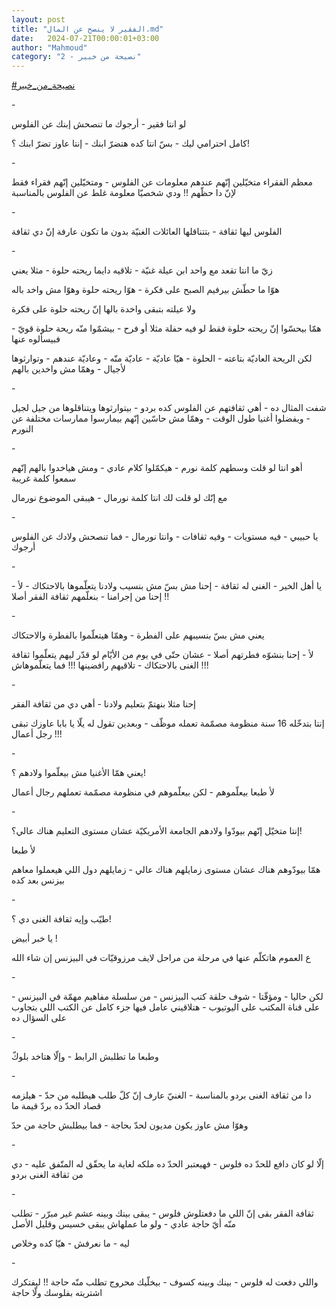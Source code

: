 ```yaml
---
layout: post
title: "الفقير لا ينصح عن المال.md"
date:   2024-07-21T00:00:01+03:00
author: "Mahmoud"
category: "2 - نصيحة من خبير"
---
```

[<u>\#نصيحة_من_خبير</u>](https://www.facebook.com/hashtag/%D9%86%D8%B5%D9%8A%D8%AD%D8%A9_%D9%85%D9%86_%D8%AE%D8%A8%D9%8A%D8%B1?__eep__=6&__cft__%5b0%5d=AZW-f-htoi7uAhtbD4K44PfF1Wfnvd2doc7iod7fxuo5FpQmKfoZxfuHmBhaYKpRT9_zZg0P2mmleSyQzqWN75mV0HpGhxfc65UlhLrIlh6MRLV8_t1oyMfpZdfIeuuGi9BiaoVStSR_rdtcgUrmCNAZYqPPN7IjoqPP7vCvXymnhIw4S4YfbSRjoLn6Z-zNP6CRhjjxmccIQa5hzj_ibBUW&__tn__=*NK-R)

\-

لو انتا فقير - أرجوك ما تنصحش إبنك عن الفلوس

كامل احترامي ليك - بسّ انتا كده هتضرّ ابنك - إنتا عاوز تضرّ
ابنك ؟!

\-

معظم الفقراء متخيّلين إنّهم عندهم معلومات عن الفلوس -
ومتخيّلين إنّهم فقراء فقط لإنّ دا حظّهم !! ودي شخصيّا معلومة غلط عن الفلوس
بالمناسبة

\-

الفلوس ليها ثقافة - بتتناقلها العائلات الغنيّة بدون ما
تكون عارفة إنّ دي ثقافة

\-

زيّ ما انتا تقعد مع واحد ابن عيلة غنيّة - تلاقيه دايما
ريحته حلوة - مثلا يعني

هوّا ما حطّش بيرفيم الصبح على فكرة - هوّا ريحته حلوة وهوّا
مش واخد باله

ولا عيلته بتبقى واخدة بالها إنّ ريحته حلوة على
فكرة

همّا بيحسّوا إنّ ريحته حلوة فقط لو فيه حفلة مثلا أو فرح -
بيشمّوا منّه ريحة حلوة قويّ - فبيسألوه عنها

لكن الريحة العاديّة بتاعته - الحلوة - هيّا عاديّة - عاديّة
منّه - وعاديّة عندهم - وتوارثوها لأجيال - وهمّا مش واخدين بالهم

\-

شفت المثال ده - أهي ثقافتهم عن الفلوس كده بردو -
بيتوارثوها ويتناقلوها من جيل لجيل - ويفضلوا أغنيا طول الوقت - وهمّا مش
حاسّين إنّهم بيمارسوا ممارسات مختلفة عن النورم

\-

أهو انتا لو قلت وسطهم كلمة نورم - هيكمّلوا كلام عادي -
ومش هياخدوا بالهم إنّهم سمعوا كلمة غريبة

مع إنّك لو قلت لك انتا كلمة نورمال - هيبقى الموضوع
نورمال

\-

يا حبيبي - فيه مستويات - وفيه ثقافات - وانتا نورمال -
فما تنصحش ولادك عن الفلوس أرجوك

\-

يا أهل الخير - الغنى له ثقافة - إحنا مش بسّ مش بنسيب
ولادنا يتعلّموها بالاحتكاك - لأ - إحنا من إجرامنا - بنعلّمهم ثقافة الفقر
أصلا !!

\-

يعني مش بسّ بنسيبهم على الفطرة - وهمّا هيتعلّموا بالفطرة
والاحتكاك

لأ - إحنا بنشوّه فطرتهم أصلا - عشان حتّى في يوم من الأيّام
لو قدّر ليهم يتعلّموا ثقافة الغنى بالاحتكاك - تلاقيهم رافضينها !!! فما
يتعلّموهاش !!!

\-

إحنا مثلا بنهتمّ بتعليم ولادنا - أهي دي من ثقافة
الفقر

إنتا بتدخّله 16 سنة منظومة مصمّمة تعمله موظّف - وبعدين تقول
له يلّا يا بابا عاوزك تبقى رجل أعمال !!!

\-

يعني همّا الأغنيا مش بيعلّموا ولادهم ؟!

لأ طبعا بيعلّموهم - لكن بيعلّموهم في منظومة مصمّمة تعملهم
رجال أعمال

\-

إنتا متخيّل إنّهم بيودّوا ولادهم الجامعة الأمريكيّة عشان
مستوى التعليم هناك عالي؟!

لأ طبعا

همّا بيودّوهم هناك عشان مستوى زمايلهم هناك عالي - زمايلهم
دول اللي هيعملوا معاهم بيزنس بعد كده

\-

طيّب وإيه ثقافة الغنى دي ؟!

يا خبر أبيض !

ع العموم هاتكلّم عنها في مرحلة من مراحل لايف مرزوقيّات في
البيزنس إن شاء الله

\-

لكن حاليا - ومؤقّتا - شوف حلقة كتب البيزنس - من سلسلة
مفاهيم مهمّة في البيزنس - على قناة المكتب على اليوتيوب - هتلاقيني عامل
فيها جزء كامل عن الكتب اللي بتجاوب على السؤال ده

\-

وطبعا ما تطلبش الرابط - وإلّا هتاخد بلوكّ

\-

دا من ثقافة الغنى بردو بالمناسبة - الغنيّ عارف إنّ كلّ طلب
هيطلبه من حدّ - هيلزمه قصاد الحدّ ده بردّ قيمة ما

وهوّا مش عاوز يكون مديون لحدّ بحاجة - فما بيطلبش حاجة من
حدّ

\-

إلّا لو كان دافع للحدّ ده فلوس - فهيعتبر الحدّ ده ملكه
لغاية ما يحقّق له المتّفق عليه - دي من ثقافة الغنى بردو

\-

ثقافة الفقر بقى إنّ اللي ما دفعتلوش فلوس - يبقى بينك
وبينه عشم غير مبرّر - تطلب منّه أيّ حاجة عادي - ولو ما عملهاش يبقى خسيس
وقليل الأصل

ليه - ما نعرفش - هيّا كده وخلاص

\-

واللي دفعت له فلوس - بينك وبينه كسوف - بيخلّيك محروج تطلب
منّه حاجة !! ليفتكرك اشتريته بفلوسك ولّا حاجة

